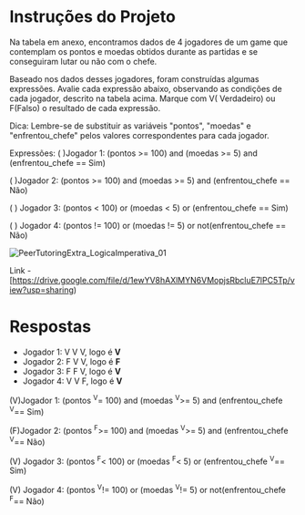 # **Instruções do Projeto**
Na tabela em anexo, encontramos dados de 4 jogadores de um game que contemplam os pontos e moedas obtidos durante as partidas e se conseguiram 
lutar ou não com o chefe.

Baseado nos dados desses jogadores, foram construídas algumas expressões. Avalie cada expressão abaixo, observando as condições de cada jogador, 
descrito na tabela acima. Marque com V( Verdadeiro) ou F(Falso) o resultado de cada expressão.

Dica: Lembre-se de substituir as variáveis "pontos", "moedas" e "enfrentou_chefe" pelos valores correspondentes para cada jogador.

Expressões:
(   )Jogador 1: (pontos >= 100) and (moedas >= 5) and (enfrentou_chefe == Sim)

(   )Jogador 2: (pontos >= 100) and (moedas >= 5) and (enfrentou_chefe == Não)

(   ) Jogador 3: (pontos < 100) or (moedas < 5) or (enfrentou_chefe == Sim)

(   ) Jogador 4: (pontos != 100) or (moedas != 5) or not(enfrentou_chefe == Não) 

![PeerTutoringExtra_LogicaImperativa_01](https://github.com/Kimitayo/softex_formacao_acelerada_backend/assets/84105466/2d1b0338-ffe3-4aac-b85f-69ef86a37732)

Link - [https://drive.google.com/file/d/1ewYV8hAXlMYN6VMopjsRbcluE7lPC5Tp/view?usp=sharing)

# **Respostas**
- Jogador 1: V V V, logo é **V**
- Jogador 2: F V V, logo é **F**
- Jogador 3: F F V, logo é **V**
- Jogador 4: V V F, logo é **V**

(V)Jogador 1: (pontos <sup>V</sup>= 100) and (moedas <sup>V</sup>>= 5) and (enfrentou_chefe <sup>V</sup>== Sim)

(F)Jogador 2: (pontos <sup>F</sup>>= 100) and (moedas <sup>V</sup>>= 5) and (enfrentou_chefe <sup>V</sup>== Não)

(V) Jogador 3: (pontos <sup>F</sup>< 100) or (moedas <sup>F</sup>< 5) or (enfrentou_chefe <sup>V</sup>== Sim)

(V) Jogador 4: (pontos <sup>V</sup>!= 100) or (moedas <sup>V</sup>!= 5) or not(enfrentou_chefe <sup>F</sup>== Não) 

